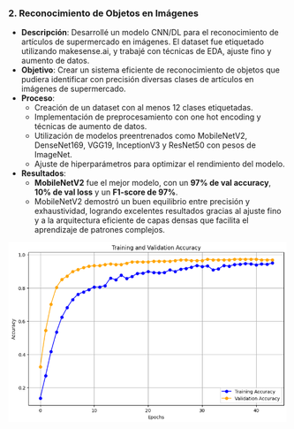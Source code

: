 ### 2. Reconocimiento de Objetos en Imágenes
- **Descripción**: Desarrollé un modelo CNN/DL para el reconocimiento de artículos de supermercado en imágenes. El dataset fue etiquetado utilizando makesense.ai, y trabajé con técnicas de EDA, ajuste fino y aumento de datos.
- **Objetivo**: Crear un sistema eficiente de reconocimiento de objetos que pudiera identificar con precisión diversas clases de artículos en imágenes de supermercado.
- **Proceso**:
  - Creación de un dataset con al menos 12 clases etiquetadas.
  - Implementación de preprocesamiento con one hot encoding y técnicas de aumento de datos.
  - Utilización de modelos preentrenados como MobileNetV2, DenseNet169, VGG19, InceptionV3 y ResNet50 con pesos de ImageNet.
  - Ajuste de hiperparámetros para optimizar el rendimiento del modelo.
- **Resultados**:
  - **MobileNetV2** fue el mejor modelo, con un **97% de val accuracy**, **10% de val loss** y un **F1-score de 97%**. 
  - MobileNetV2 demostró un buen equilibrio entre precisión y exhaustividad, logrando excelentes resultados gracias al ajuste fino y a la arquitectura eficiente de capas densas que facilita el aprendizaje de patrones complejos.

![Accuracy MobileNetV2](./accuracy%20mobilenetv2.PNG)
